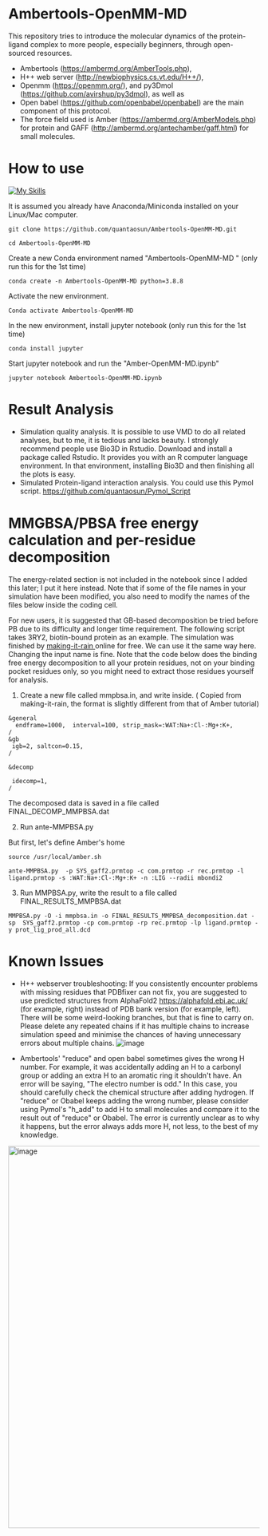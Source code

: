 # Ambertools-OpenMM-MD

This repository tries to introduce the molecular dynamics of the protein-ligand complex to more people, especially beginners, through open-sourced resources.
- Ambertools (https://ambermd.org/AmberTools.php),
-  H++ web server (http://newbiophysics.cs.vt.edu/H++/),
-  Openmm (https://openmm.org/), and py3Dmol (https://github.com/avirshup/py3dmol), as well as
-  Open babel (https://github.com/openbabel/openbabel) are the main component of this protocol.
-  The force field used is Amber (https://ambermd.org/AmberModels.php) for protein and GAFF (http://ambermd.org/antechamber/gaff.html) for small molecules.
 
# How to use
[![My Skills](https://skillicons.dev/icons?i=apple,linux,anaconda&perline=3)](https://skillicons.dev)

It is assumed you already have Anaconda/Miniconda installed on your Linux/Mac computer.
```
git clone https://github.com/quantaosun/Ambertools-OpenMM-MD.git
```
```
cd Ambertools-OpenMM-MD
```
Create a new Conda environment named "Ambertools-OpenMM-MD " (only run this for the 1st time)
```
conda create -n Ambertools-OpenMM-MD python=3.8.8 
```
Activate the new environment. 
```
Conda activate Ambertools-OpenMM-MD
```
In the new environment, install jupyter notebook (only run this for the 1st time)
```
conda install jupyter
```
Start jupyter notebook and run the "Amber-OpenMM-MD.ipynb"
```
jupyter notebook Ambertools-OpenMM-MD.ipynb
```

# Result Analysis

- Simulation quality analysis. It is possible to use VMD to do all related analyses, but to me, it is tedious and lacks beauty. I strongly recommend people use Bio3D in Rstudio. Download and install a package called Rstudio. It provides you with an R computer language environment. In that environment, installing Bio3D and then finishing all the plots is easy.
- Simulated Protein-ligand interaction analysis. You could use this Pymol script. https://github.com/quantaosun/Pymol_Script

# MMGBSA/PBSA free energy calculation and per-residue decomposition

The energy-related section is not included in the notebook since I added this later; I put it here instead. Note that if some of the file names in your simulation have been modified, you also need to modify the names of the files below inside the coding cell.

For new users, it is suggested that GB-based decomposition be tried before PB due to its difficulty and longer time requirement.
The following script takes 3RY2, biotin-bound protein as an example. The simulation was finished by [making-it-rain ](https://github.com/pablo-arantes/making-it-rain/blob/main/Protein_ligand.ipynb) online for free. We can use it the same way here. Changing the input name is fine. Note that the code below does the binding free energy decomposition to all your protein residues, not on your binding pocket residues only, so you might need to extract those residues yourself for analysis.


1. Create a new file called mmpbsa.in, and write inside. ( Copied from making-it-rain, the format is slightly different from that of Amber tutorial)

```
&general 
  endframe=1000,  interval=100, strip_mask=:WAT:Na+:Cl-:Mg+:K+, 
/ 
&gb 
 igb=2, saltcon=0.15, 
/ 

&decomp

 idecomp=1,
/
```
The decomposed data is saved in a file called FINAL_DECOMP_MMPBSA.dat

2. Run ante-MMPBSA.py

But first, let's define Amber's home


```
source /usr/local/amber.sh
```


```
ante-MMPBSA.py  -p SYS_gaff2.prmtop -c com.prmtop -r rec.prmtop -l ligand.prmtop -s :WAT:Na+:Cl-:Mg+:K+ -n :LIG --radii mbondi2 
```

3. Run MMPBSA.py, write the result to a file called FINAL_RESULTS_MMPBSA.dat


```
MMPBSA.py -O -i mmpbsa.in -o FINAL_RESULTS_MMPBSA_decomposition.dat -sp  SYS_gaff2.prmtop -cp com.prmtop -rp rec.prmtop -lp ligand.prmtop -y prot_lig_prod_all.dcd
```

# Known Issues

- H++ webserver troubleshooting: If you consistently encounter problems with missing residues that PDBfixer can not fix, you are suggested to use predicted structures from AlphaFold2 https://alphafold.ebi.ac.uk/ (for example, right) instead of PDB bank version (for example, left). There will be some weird-looking branches, but that is fine to carry on. Please delete any repeated chains if it has multiple chains to increase simulation speed and minimise the chances of having unnecessary errors about multiple chains.
![image](https://user-images.githubusercontent.com/75652473/171746366-5f17177f-b69f-42f4-815c-64b06bd2b074.png)

- Ambertools' "reduce" and open babel sometimes gives the wrong H number. For example, it was accidentally adding an H to a carbonyl group or adding an extra H to an aromatic ring it shouldn't have. An error will be saying, "The electro number is odd." In this case, you should carefully check the chemical structure after adding hydrogen. If "reduce" or Obabel keeps adding the wrong number, please consider using Pymol's "h_add" to add H to small molecules and compare it to the result out of "reduce" or Obabel. The error is currently unclear as to why it happens, but the error always adds more H, not less, to the best of my knowledge.

<img width="766" alt="image" src="https://user-images.githubusercontent.com/75652473/171793595-575c067c-6de3-4f59-ae31-fdfc1021be18.png">

